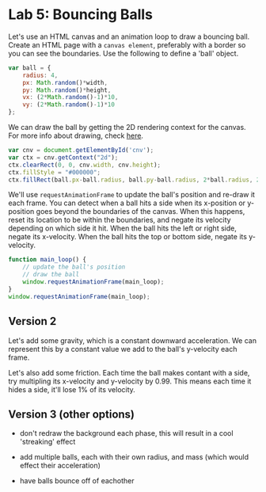 
# Lab 5: Bouncing Balls



Let's use an HTML canvas and an animation loop to draw a bouncing ball. Create an HTML page with a `canvas element`, preferably with a border so you can see the boundaries. Use the following to define a 'ball' object.

```JavaScript
var ball = {
    radius: 4,
    px: Math.random()*width,
    py: Math.random()*height,
    vx: (2*Math.random()-1)*10,
    vy: (2*Math.random()-1)*10
};
```

We can draw the ball by getting the 2D rendering context for the canvas. For more info about drawing, check [here](https://www.w3schools.com/tags/ref_canvas.asp).

```JavaScript
var cnv = document.getElementById('cnv');
var ctx = cnv.getContext("2d");
ctx.clearRect(0, 0, cnv.width, cnv.height);
ctx.fillStyle = "#000000";
ctx.fillRect(ball.px-ball.radius, ball.py-ball.radius, 2*ball.radius, 2*ball.radius);
```

We'll use `requestAnimationFrame` to update the ball's position and re-draw it each frame. You can detect when a ball hits a side when its x-position or y-position goes beyond the boundaries of the canvas. When this happens, reset its location to be within the boundaries, and negate its velocity depending on which side it hit. When the ball hits the left or right side, negate its x-velocity. When the ball hits the top or bottom side, negate its y-velocity.

```JavaScript
function main_loop() {
    // update the ball's position
    // draw the ball
    window.requestAnimationFrame(main_loop);
}
window.requestAnimationFrame(main_loop);
```

## Version 2

Let's add some gravity, which is a constant downward acceleration. We can represent this by a constant value we add to the ball's y-velocity each frame.

Let's also add some friction. Each time the ball makes contant with a side, try multipling its x-velocity and y-velocity by 0.99. This means each time it hides a side, it'll lose 1% of its velocity.

## Version 3 (other options)

- don't redraw the background each phase, this will result in a cool 'streaking' effect

- add multiple balls, each with their own radius, and mass (which would effect their acceleration)

- have balls bounce off of eachother
